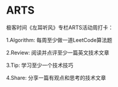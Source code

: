 # ARTS
极客时间《左耳听风》专栏ARTS活动周打卡： 

1.Algorithm: 每周至少做一道LeetCode算法题 

2.Review: 阅读并点评至少一篇英文技术文章 

3.Tip: 学习至少一个技术技巧 

4.Share: 分享一篇有观点和思考的技术文章
